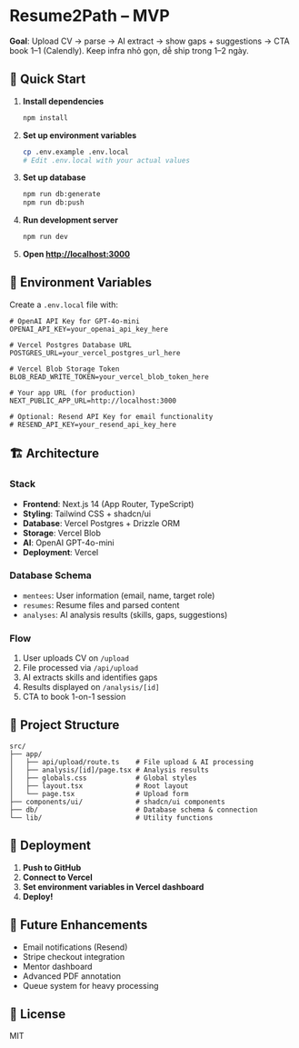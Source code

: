 # Resume2Path – MVP

**Goal**: Upload CV → parse → AI extract → show gaps + suggestions → CTA book 1–1 (Calendly). Keep infra nhỏ gọn, dễ ship trong 1–2 ngày.

## 🚀 Quick Start

1. **Install dependencies**
   ```bash
   npm install
   ```

2. **Set up environment variables**
   ```bash
   cp .env.example .env.local
   # Edit .env.local with your actual values
   ```

3. **Set up database**
   ```bash
   npm run db:generate
   npm run db:push
   ```

4. **Run development server**
   ```bash
   npm run dev
   ```

5. **Open [http://localhost:3000](http://localhost:3000)**

## 🔧 Environment Variables

Create a `.env.local` file with:

```env
# OpenAI API Key for GPT-4o-mini
OPENAI_API_KEY=your_openai_api_key_here

# Vercel Postgres Database URL
POSTGRES_URL=your_vercel_postgres_url_here

# Vercel Blob Storage Token
BLOB_READ_WRITE_TOKEN=your_vercel_blob_token_here

# Your app URL (for production)
NEXT_PUBLIC_APP_URL=http://localhost:3000

# Optional: Resend API Key for email functionality
# RESEND_API_KEY=your_resend_api_key_here
```

## 🏗️ Architecture

### Stack
- **Frontend**: Next.js 14 (App Router, TypeScript)
- **Styling**: Tailwind CSS + shadcn/ui
- **Database**: Vercel Postgres + Drizzle ORM
- **Storage**: Vercel Blob
- **AI**: OpenAI GPT-4o-mini
- **Deployment**: Vercel

### Database Schema
- `mentees`: User information (email, name, target role)
- `resumes`: Resume files and parsed content
- `analyses`: AI analysis results (skills, gaps, suggestions)

### Flow
1. User uploads CV on `/upload`
2. File processed via `/api/upload`
3. AI extracts skills and identifies gaps
4. Results displayed on `/analysis/[id]`
5. CTA to book 1-on-1 session

## 📁 Project Structure

```
src/
├── app/
│   ├── api/upload/route.ts    # File upload & AI processing
│   ├── analysis/[id]/page.tsx # Analysis results
│   ├── globals.css            # Global styles
│   ├── layout.tsx             # Root layout
│   └── page.tsx               # Upload form
├── components/ui/             # shadcn/ui components
├── db/                        # Database schema & connection
└── lib/                       # Utility functions
```

## 🚀 Deployment

1. **Push to GitHub**
2. **Connect to Vercel**
3. **Set environment variables in Vercel dashboard**
4. **Deploy!**

## 🔮 Future Enhancements

- Email notifications (Resend)
- Stripe checkout integration
- Mentor dashboard
- Advanced PDF annotation
- Queue system for heavy processing

## 📝 License

MIT

